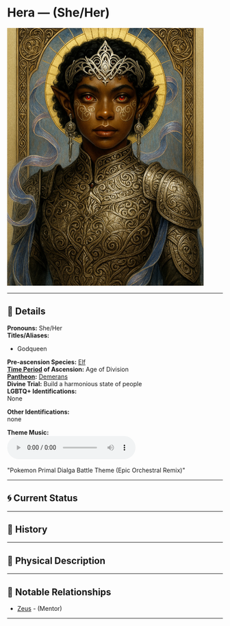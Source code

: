 # Hera — (She/Her)

<!-- Optional -->
<img src="hera_cropped.jpg" alt="Hera" style="height: 600px; width: auto;" />

---

## 📕 Details
**Pronouns:** She/Her  
**Titles/Aliases:**  
  - Godqueen  

**Pre-ascension Species:** [Elf](../../../species/elf/index.md)  
**[Time Period](../../history/time_periods/) of Ascension:** Age of Division  
**[Pantheon](../../../pantheons):** [Demerans](../../../pantheons/demerans/index.md)  
**Divine Trial:** Build a harmonious state of people  
**LGBTQ+ Identifications:**  
  None  

**Other Identifications:**  
  none  

**Theme Music:**  
<audio controls>
  <source src="hera_|_pokemon_primal_dialga_battle_theme_(epic_orchestral_remix).mp4" type="audio/mpeg">
  Your browser does not support the audio element.
</audio>

"Pokemon Primal Dialga Battle Theme (Epic Orchestral Remix)"  




---

## 🌀 Current Status


---

## 📜 History


---

## 👤 Physical Description


---
## 🧩 Notable Relationships
  - [Zeus](../zeus/index.md) - (Mentor)  

---
